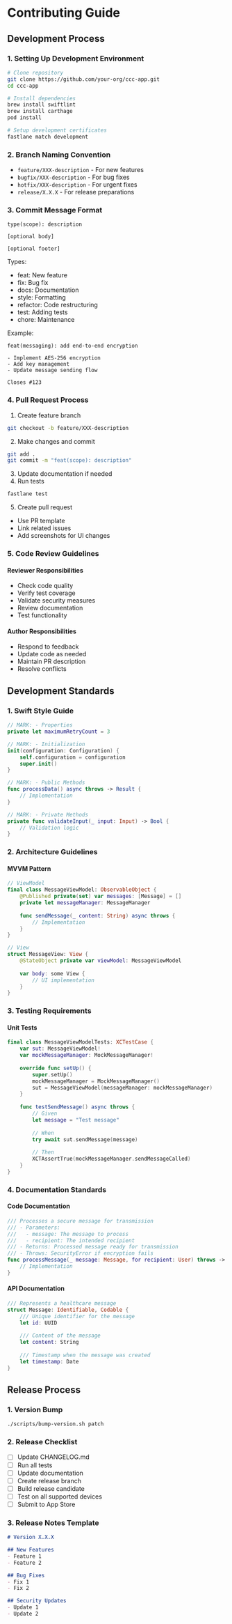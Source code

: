 # Contributing Guide

## Development Process

### 1. Setting Up Development Environment

```bash
# Clone repository
git clone https://github.com/your-org/ccc-app.git
cd ccc-app

# Install dependencies
brew install swiftlint
brew install carthage
pod install

# Setup development certificates
fastlane match development
```

### 2. Branch Naming Convention
- `feature/XXX-description` - For new features
- `bugfix/XXX-description` - For bug fixes
- `hotfix/XXX-description` - For urgent fixes
- `release/X.X.X` - For release preparations

### 3. Commit Message Format
```
type(scope): description

[optional body]

[optional footer]
```

Types:
- feat: New feature
- fix: Bug fix
- docs: Documentation
- style: Formatting
- refactor: Code restructuring
- test: Adding tests
- chore: Maintenance

Example:
```
feat(messaging): add end-to-end encryption

- Implement AES-256 encryption
- Add key management
- Update message sending flow

Closes #123
```

### 4. Pull Request Process

1. Create feature branch
```bash
git checkout -b feature/XXX-description
```

2. Make changes and commit
```bash
git add .
git commit -m "feat(scope): description"
```

3. Update documentation if needed
4. Run tests
```bash
fastlane test
```

5. Create pull request
- Use PR template
- Link related issues
- Add screenshots for UI changes

### 5. Code Review Guidelines

#### Reviewer Responsibilities
- Check code quality
- Verify test coverage
- Validate security measures
- Review documentation
- Test functionality

#### Author Responsibilities
- Respond to feedback
- Update code as needed
- Maintain PR description
- Resolve conflicts

## Development Standards

### 1. Swift Style Guide
```swift
// MARK: - Properties
private let maximumRetryCount = 3

// MARK: - Initialization
init(configuration: Configuration) {
    self.configuration = configuration
    super.init()
}

// MARK: - Public Methods
func processData() async throws -> Result {
    // Implementation
}

// MARK: - Private Methods
private func validateInput(_ input: Input) -> Bool {
    // Validation logic
}
```

### 2. Architecture Guidelines

#### MVVM Pattern
```swift
// ViewModel
final class MessageViewModel: ObservableObject {
    @Published private(set) var messages: [Message] = []
    private let messageManager: MessageManager
    
    func sendMessage(_ content: String) async throws {
        // Implementation
    }
}

// View
struct MessageView: View {
    @StateObject private var viewModel: MessageViewModel
    
    var body: some View {
        // UI implementation
    }
}
```

### 3. Testing Requirements

#### Unit Tests
```swift
final class MessageViewModelTests: XCTestCase {
    var sut: MessageViewModel!
    var mockMessageManager: MockMessageManager!
    
    override func setUp() {
        super.setUp()
        mockMessageManager = MockMessageManager()
        sut = MessageViewModel(messageManager: mockMessageManager)
    }
    
    func testSendMessage() async throws {
        // Given
        let message = "Test message"
        
        // When
        try await sut.sendMessage(message)
        
        // Then
        XCTAssertTrue(mockMessageManager.sendMessageCalled)
    }
}
```

### 4. Documentation Standards

#### Code Documentation
```swift
/// Processes a secure message for transmission
/// - Parameters:
///   - message: The message to process
///   - recipient: The intended recipient
/// - Returns: Processed message ready for transmission
/// - Throws: SecurityError if encryption fails
func processMessage(_ message: Message, for recipient: User) throws -> ProcessedMessage {
    // Implementation
}
```

#### API Documentation
```swift
/// Represents a healthcare message
struct Message: Identifiable, Codable {
    /// Unique identifier for the message
    let id: UUID
    
    /// Content of the message
    let content: String
    
    /// Timestamp when the message was created
    let timestamp: Date
}
```

## Release Process

### 1. Version Bump
```bash
./scripts/bump-version.sh patch
```

### 2. Release Checklist
- [ ] Update CHANGELOG.md
- [ ] Run all tests
- [ ] Update documentation
- [ ] Create release branch
- [ ] Build release candidate
- [ ] Test on all supported devices
- [ ] Submit to App Store

### 3. Release Notes Template
```markdown
# Version X.X.X

## New Features
- Feature 1
- Feature 2

## Bug Fixes
- Fix 1
- Fix 2

## Security Updates
- Update 1
- Update 2
``` 
